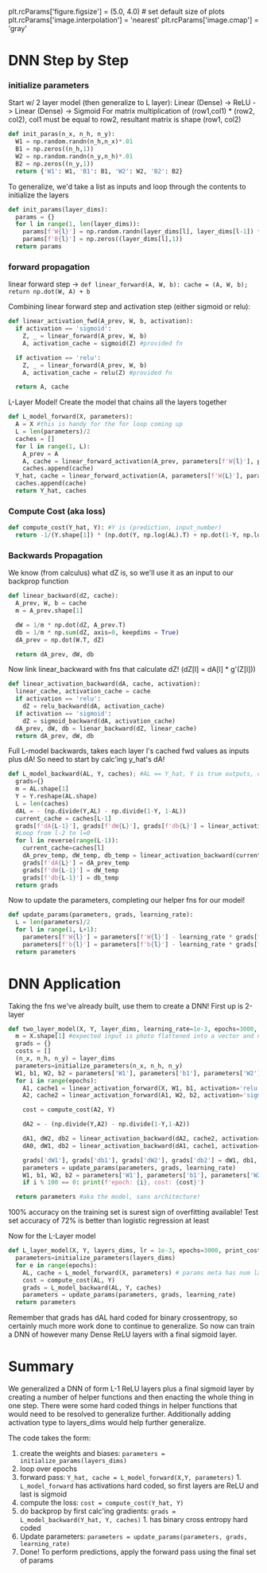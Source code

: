plt.rcParams['figure.figsize'] = (5.0, 4.0) # set default size of plots
plt.rcParams['image.interpolation'] = 'nearest'
plt.rcParams['image.cmap'] = 'gray'

# DNN Step by Step

### initialize parameters
Start w/ 2 layer model (then generalize to L layer): Linear (Dense) -> ReLU -> Linear (Dense) -> Sigmoid
For matrix multiplication of (row1,col1) * (row2, col2), col1 must be equal to row2, resultant matrix is shape (row1, col2)
```python
def init_paras(n_x, n_h, n_y):
  W1 = np.random.randn(n_h,n_x)*.01
  B1 = np.zeros((n_h,1))
  W2 = np.random.randn(n_y,n_h)*.01
  B2 = np.zeros((n_y,1))
  return {'W1': W1, 'B1': B1, 'W2': W2, 'B2': B2}
```

To generalize, we'd take a list as inputs and loop through the contents to initialize the layers
```python
def init_params(layer_dims):
  params = {}
  for l in range(1, len(layer_dims)):
    params[f'W{l}'] = np.random.randn(layer_dims[l], layer_dims[l-1]) * .01
    params[f'B{l}'] = np.zeros((layer_dims[l],1))
  return params
```

### forward propagation
linear forward step -> `def linear_forward(A, W, b): cache = (A, W, b); return np.dot(W, A) + b`

Combining linear forward step and activation step (either sigmoid or relu):
```python
def linear_activation_fwd(A_prev, W, b, activation):
  if activation == 'sigmoid':
    Z, _ = linear_forward(A_prev, W, b)
    A, activation_cache = sigmoid(Z) #provided fn

  if activation == 'relu':
    Z, _ = linear_forward(A_prev, W, b)
    A, activation_cache = relu(Z) #provided fn

  return A, cache
```

L-Layer Model! Create the model that chains all the layers together
```python
def L_model_forward(X, parameters):
  A = X #this is handy for the for loop coming up
  L = len(parameters)/2
  caches = []
  for l in range(1, L):
    A_prev = A
    A, cache = linear_forward_activation(A_prev, parameters[f'W{l}'], parameters[f'b{l}'], activation='relu')
    caches.append(cache)
  Y_hat, cache = linear_forward_activation(A, parameters[f'W{L}'], parameters[f'b{L}'], activation='sigmoid')
  caches.append(cache)
  return Y_hat, caches
```

### Compute Cost (aka loss)
```python
def compute_cost(Y_hat, Y): #Y is (prediction, input_number)
  return -1/(Y.shape[1]) * (np.dot(Y, np.log(AL).T) + np.dot(1-Y, np.log(1-AL).T) )
```

### Backwards Propagation
We know (from calculus) what dZ is, so we'll use it as an input to our backprop function
```python
def linear_backward(dZ, cache):
  A_prev, W, b = cache
  m = A_prev.shape[1]

  dW = 1/m * np.dot(dZ, A_prev.T)
  db = 1/m * np.sum(dZ, axis=0, keepdims = True)
  dA_prev = np.dot(W.T, dZ)

  return dA_prev, dW, db
```

Now link linear_backward with fns that calculate dZ! (dZ[l] = dA[l] * g'(Z[l]))
```python
def linear_activation_backward(dA, cache, activation):
  linear_cache, activation_cache = cache
  if activation == 'relu':
    dZ = relu_backward(dA, activation_cache)
  if activation == 'sigmoid':
    dZ = sigmoid_backward(dA, activation_cache)
  dA_prev, dW, db = lienar_backward(dZ, linear_cache)
  return dA_prev, dW, db
```

Full L-model backwards, takes each layer l's cached fwd values as inputs plus dA! So need to start by calc'ing y_hat's dA!
```python
def L_model_backward(AL, Y, caches); #AL == Y_hat, Y is true outputs, caches is a list of tupled caches per layer
  grads={}
  m = AL.shape[1]
  Y = Y.reshape(AL.shape)
  L = len(caches)
  dAL = - (np.divide(Y,AL) - np.divide(1-Y, 1-AL))
  current_cache = caches[L-1]
  grads[f'dA{L-1}'], grads[f'dW{L}'], grads[f'db{L}'] = linear_activation_backward(dAL, current_cache, activation='sigmoid')
  #Loop from l-2 to l=0
  for l in reverse(range(L-1)):
    current_cache=caches[l]
    dA_prev_temp, dW_temp, db_temp = linear_activation_backward(current_cache[f'dA{l+1}'], current_cache, activation='relu')
    grads[f'dA{L}'] = dA_prev_temp
    grads[f'dW{L-1}'] = dW_temp
    grads[f'db{L-1}'] = db_temp
  return grads
```

Now to update the parameters, completing our helper fns for our model!
```python
def update_params(parameters, grads, learning_rate):
  L = len(parameters)/2
  for l in range(1, L+1):
    parameters[f'W{l}'] = parameters[f'W{l}'] - learning_rate * grads[f'dW{l}']
    parameters[f'b{l}'] = parameters[f'b{l}'] - learning_rate * grads[f'db{l}']
  return parameters
```

# DNN Application
Taking the fns we've already built, use them to create a DNN! First up is 2-layer
```python
def two_layer_model(X, Y, layer_dims, learning_rate=1e-3, epochs=3000, print_cost=False):
  m = X.shape[1] #expected input is photo flattened into a vector and num training examples, in this case {12288, 209}
  grads = {}
  costs = []
  (n_x, n_h, n_y) = layer_dims
  parameters=initialize_parameters(n_x, n_h, n_y)
  W1, b1, W2, b2 = parameters['W1'], parameters['b1'], parameters['W2'], parameters['b2']
  for i in range(epochs):
    A1, cache1 = linear_activation_forward(X, W1, b1, activation='relu')
    A2, cache2 = linear_activation_forward(A1, W2, b2, activation='sigmoid')

    cost = compute_cost(A2, Y)

    dA2 = - (np.divide(Y,A2) - np.divide(1-Y,1-A2))

    dA1, dW2, db2 = linear_activation_backward(dA2, cache2, activation='sigmoid')
    dA0, dW1, db2 = linear_activation_backward(dA1, cache1, activation='relu')

    grads['dW1'], grads['db1'], grads['dW2'], grads['db2'] = dW1, db1, dW2, db2
    parameters = update_params(parameters, grads, learning_rate)
    W1, b1, W2, b2 = parameters['W1'], parameters['b1'], parameters['W2'], parameters['b2']
    if i % 100 == 0: print(f'epoch: {i}, cost: {cost}')

  return parameters #aka the model, sans architecture!
```
100% accuracy on the training set is surest sign of overfitting available! Test set accuracy of 72% is better than logistic regression at least

Now for the L-Layer model
```python
def L_layer_model(X, Y, layers_dims, lr = 1e-3, epochs=3000, print_cost=False):
  parameters=initialize_parameters(layers_dims)
  for e in range(epochs):
    AL, cache = L_model_forward(X, parameters) # params meta has num layers. Do  fwd prop, each stage added to cache
    cost = compute_cost(AL, Y)
    grads = L_model_backward(AL, Y, caches)
    parameters = update_params(parameters, grads, learning_rate)
  return parameters
```
Remember that grads has dAL hard coded for binary crossentropy, so certainly much more work done to continue to generalize. So now can train a DNN of however many Dense ReLU layers with a final sigmoid layer.


# Summary
We generalized a DNN of form L-1 ReLU layers plus a final sigmoid layer by creating a number of helper functions and then enacting the whole thing in one step. There were some hard coded things in helper functions that would need to be resolved to generalize further. Additionally adding activation type to layers_dims would help further generalize.

The code takes the form:
1. create the weights and biases: `parameters = initialize_params(layers_dims)`
1. loop over epochs
  1. forward pass: `Y_hat, cache = L_model_forward(X,Y, parameters)`
    1. `L_model_forward` has activations hard coded, so first layers are ReLU and last is sigmoid
  1. compute the loss:  `cost = compute_cost(Y_hat, Y)`
  1. do backprop by first calc'ing gradients: `grads = L_model_backward(Y_hat, Y, caches)`
    1. has binary cross entropy hard coded
  1. Update parameters: `parameters = update_params(parameters, grads, learning_rate)`
1. Done! To perform predictions, apply the forward pass using the final set of params

